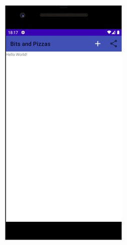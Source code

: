 ![скрин](https://raw.githubusercontent.com/User-Student-A/MobileProjects/main/MyApplication_5/img.png)
